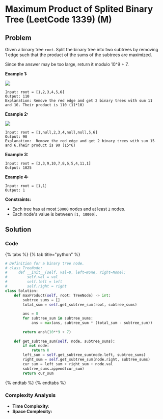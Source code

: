 # Maximum Product of Splited Binary Tree \(LeetCode 1339\) \(M\)

## Problem

Given a binary tree `root`. Split the binary tree into two subtrees by removing 1 edge such that the product of the sums of the subtrees are maximized.

Since the answer may be too large, return it modulo 10^9 + 7.

**Example 1:**

![](https://assets.leetcode.com/uploads/2020/01/21/sample_1_1699.png)

```text
Input: root = [1,2,3,4,5,6]
Output: 110
Explanation: Remove the red edge and get 2 binary trees with sum 11 and 10. Their product is 110 (11*10)
```

**Example 2:**

![](https://assets.leetcode.com/uploads/2020/01/21/sample_2_1699.png)

```text
Input: root = [1,null,2,3,4,null,null,5,6]
Output: 90
Explanation:  Remove the red edge and get 2 binary trees with sum 15 and 6.Their product is 90 (15*6)
```

**Example 3:**

```text
Input: root = [2,3,9,10,7,8,6,5,4,11,1]
Output: 1025
```

**Example 4:**

```text
Input: root = [1,1]
Output: 1
```

**Constraints:**

* Each tree has at most `50000` nodes and at least `2` nodes.
* Each node's value is between `[1, 10000]`.

## Solution 

### Code

{% tabs %}
{% tab title="python" %}
```python
# Definition for a binary tree node.
# class TreeNode:
#     def __init__(self, val=0, left=None, right=None):
#         self.val = val
#         self.left = left
#         self.right = right
class Solution:
    def maxProduct(self, root: TreeNode) -> int:
        subtree_sums = []
        total_sum = self.get_subtree_sum(root, subtree_sums)
        
        ans = 0
        for subtree_sum in subtree_sums:
            ans = max(ans, subtree_sum * (total_sum - subtree_sum))
        
        return ans%(10**9 + 7)
    
    def get_subtree_sum(self, node, subtree_sums):
        if not node:
            return 0
        left_sum = self.get_subtree_sum(node.left, subtree_sums)
        right_sum = self.get_subtree_sum(node.right, subtree_sums)
        cur_sum = left_sum + right_sum + node.val
        subtree_sums.append(cur_sum)
        return cur_sum
```
{% endtab %}
{% endtabs %}

### Complexity Analysis

* **Time Complexity:**
* **Space Complexity:**

